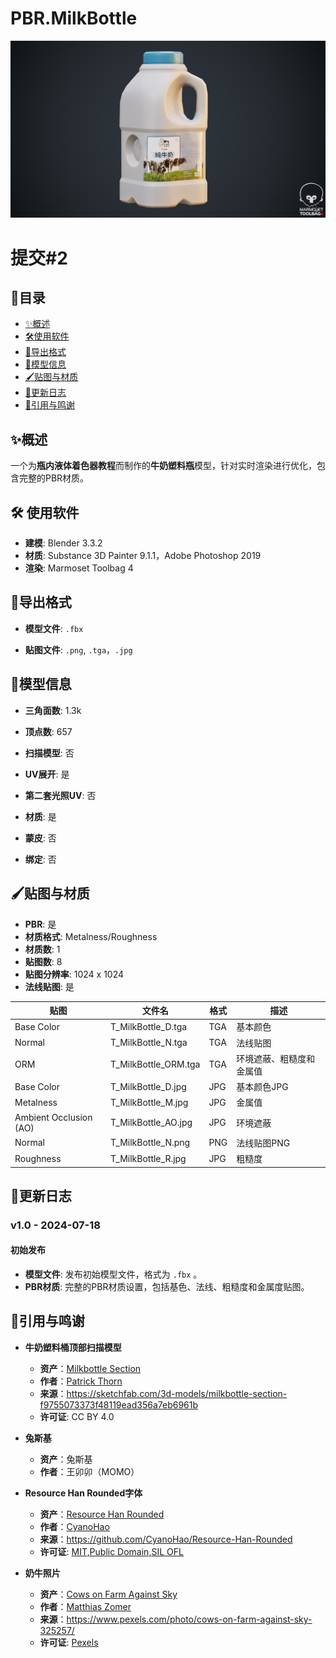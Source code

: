 # PBR.MilkBottle
<img src="./Preview/final_render.jpg" alt="Final Render"/>

# 提交#2


## 🚩目录

- [✨概述](#✨概述)
- [🛠️使用软件](#🛠️使用软件)
- [💾导出格式](#💾导出格式)
- [📜模型信息](#📜模型信息)
- [🖌️贴图与材质](#🖌️贴图与材质)
- [🚀更新日志](#🚀更新日志)
- [🎉引用与鸣谢](#🎉引用与鸣谢)

## ✨概述

一个为**瓶内液体着色器教程**而制作的**牛奶塑料瓶**模型，针对实时渲染进行优化，包含完整的PBR材质。

## 🛠️ 使用软件

- **建模**: Blender 3.3.2
- **材质**: Substance 3D Painter 9.1.1，Adobe Photoshop 2019
- **渲染**: Marmoset Toolbag 4

## 💾导出格式

- **模型文件**: `.fbx`

- **贴图文件**: `.png`, `.tga`，`.jpg`

## 📜模型信息

- **三角面数**: 1.3k

- **顶点数**: 657

- **扫描模型**: 否

- **UV展开**: 是

- **第二套光照UV**: 否

- **材质**: 是

- **蒙皮**: 否

- **绑定**: 否

## 🖌️贴图与材质

- **PBR**: 是
- **材质格式**: Metalness/Roughness
- **材质数**: 1
- **贴图数**: 8
- **贴图分辨率**: 1024 x 1024
- **法线贴图**: 是

| 贴图                   | 文件名               | 格式 | 描述                     |
| ---------------------- | -------------------- | ---- | ------------------------ |
| Base Color             | T_MilkBottle_D.tga   | TGA  | 基本颜色                 |
| Normal                 | T_MilkBottle_N.tga   | TGA  | 法线贴图                 |
| ORM                    | T_MilkBottle_ORM.tga | TGA  | 环境遮蔽、粗糙度和金属值 |
| Base Color             | T_MilkBottle_D.jpg   | JPG  | 基本颜色JPG              |
| Metalness              | T_MilkBottle_M.jpg   | JPG  | 金属值                   |
| Ambient Occlusion (AO) | T_MilkBottle_AO.jpg  | JPG  | 环境遮蔽                 |
| Normal                 | T_MilkBottle_N.png   | PNG  | 法线贴图PNG              |
| Roughness              | T_MilkBottle_R.jpg   | JPG  | 粗糙度                   |

## 🚀更新日志
 ### v1.0 - 2024-07-18

 #### 初始发布

 - **模型文件**: 发布初始模型文件，格式为 `.fbx` 。
 - **PBR材质**: 完整的PBR材质设置，包括基色、法线、粗糙度和金属度贴图。


## 🎉引用与鸣谢

- **牛奶塑料桶顶部扫描模型** 
  - **资产**：[Milkbottle Section](https://sketchfab.com/3d-models/milkbottle-section-f9755073373f48119ead356a7eb6961b)
  - **作者**：[Patrick Thorn](https://sketchfab.com/patrickthorn)
  - **来源**：https://sketchfab.com/3d-models/milkbottle-section-f9755073373f48119ead356a7eb6961b
  - **许可证**: CC BY 4.0

  

- **兔斯基**

  - **资产**：兔斯基
  - **作者**：王卯卯（MOMO）

  

- **Resource Han Rounded字体**

  - **资产**：[Resource Han Rounded](https://github.com/CyanoHao/Resource-Han-Rounded)
  - **作者**：[CyanoHao](https://github.com/CyanoHao)
  - **来源**：https://github.com/CyanoHao/Resource-Han-Rounded
  - **许可证**: [MIT,Public Domain,SIL OFL](https://github.com/CyanoHao/Resource-Han-Rounded?tab=License-1-ov-file)

  

- **奶牛照片**

  - **资产**：[Cows on Farm Against Sky](https://www.pexels.com/photo/cows-on-farm-against-sky-325257/)
  - **作者**：[Matthias Zomer](https://www.pexels.com/@matthiaszomer/)
  - **来源**：https://www.pexels.com/photo/cows-on-farm-against-sky-325257/
  - **许可证**: [Pexels](https://www.pexels.com/license/)
